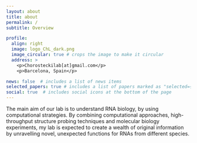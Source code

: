 ```yaml
---
layout: about
title: about
permalink: /
subtitle: Overview

profile:
  align: right
  image: logo_ChL_dark.png
  image_circular: true # crops the image to make it circular
  address: >
    <p>Chorosteckilab[at]gmail.com</p>
    <p>Barcelona, Spain</p>

news: false  # includes a list of news items
selected_papers: true # includes a list of papers marked as "selected={true}"
social: true  # includes social icons at the bottom of the page
---
```


The main aim of our lab is to understand RNA biology, by using computational strategies. By combining computational approaches, high-throughput structure probing techniques and molecular biology experiments, my lab is expected to create a wealth of original information by unravelling novel, unexpected functions for RNAs from different species.
